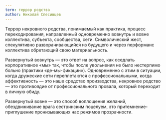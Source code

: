```yaml
---
term: террор родства
author: Николай Спесивцев
---
```

Террор некровного родства, понимаемый как практика, процесс перекодирования, направленный одновременно вовнутрь и вовне коллектива, субъекта, сообщества, сети. Символический жест, спекулятивно разворачивающийся из будущего и через перформанс коллектива обретающий свою материальность.

Развернутый вовнутрь — это ответ на вопрос, как оседлать корпоративное «мы» так, чтобы после увольнения не было нестерпимо больно (практики «де-мы-фикации»). Одновременно с этим в ситуации, когда дружеские сети переплетаются с профессиональными, когда аффективность — это наше средство производства, некровное родство — это противоядие от профессионального провала, который переходит в личную обиду.

Развернутый вовне — это способ воплощения желаний, обездвиживание врага сестринским поцелуем, это притемнение-приглушение пронизывающих нас режимов прозрачности.
